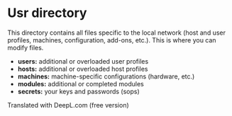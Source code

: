 # Usr directory

This directory contains all files specific to the local network (host and user profiles, machines, configuration, add-ons, etc.). This is where you can modify files.

- **users:** additional or overloaded user profiles
- **hosts:** additional or overloaded host profiles
- **machines:** machine-specific configurations (hardware, etc.)
- **modules:** additional or completed modules
- **secrets:** your keys and passwords (sops)

Translated with DeepL.com (free version)